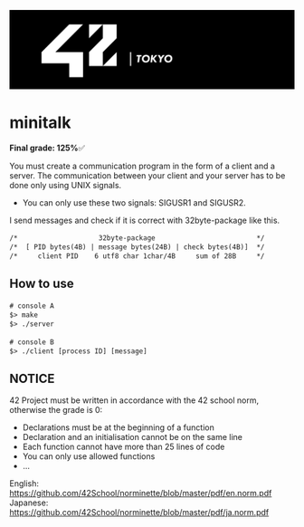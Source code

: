 ![](https://github.com/Sur1ive/42tokyo_piscine/blob/master/42.png)
# minitalk
**Final grade: 125%**:white_check_mark:</br>

You must create a communication program in the form of a client and a server.
The communication between your client and your server has to be done only using UNIX signals.
- You can only use these two signals: SIGUSR1 and SIGUSR2.

I send messages and check if it is correct with 32byte-package like this.</br>
```
/*                    32byte-package                         */
/*  [ PID bytes(4B) | message bytes(24B) | check bytes(4B)]  */
/*     client PID    6 utf8 char 1char/4B     sum of 28B     */
```

## How to use
```
# console A
$> make
$> ./server

# console B
$> ./client [process ID] [message]
```

## NOTICE 
42 Project must be written in accordance with the 42 school norm, otherwise the grade is 0:
* Declarations must be at the beginning of a function
* Declaration and an initialisation cannot be on the same line
* Each function cannot have more than 25 lines of code
* You can only use allowed functions
* ...

English: https://github.com/42School/norminette/blob/master/pdf/en.norm.pdf <br />
Japanese: https://github.com/42School/norminette/blob/master/pdf/ja.norm.pdf
